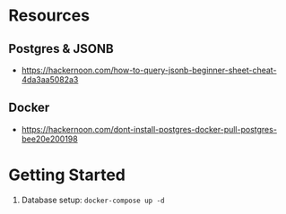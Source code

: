 # Resources

## Postgres & JSONB

- https://hackernoon.com/how-to-query-jsonb-beginner-sheet-cheat-4da3aa5082a3

## Docker

- https://hackernoon.com/dont-install-postgres-docker-pull-postgres-bee20e200198

# Getting Started

1. Database setup: `docker-compose up -d`
